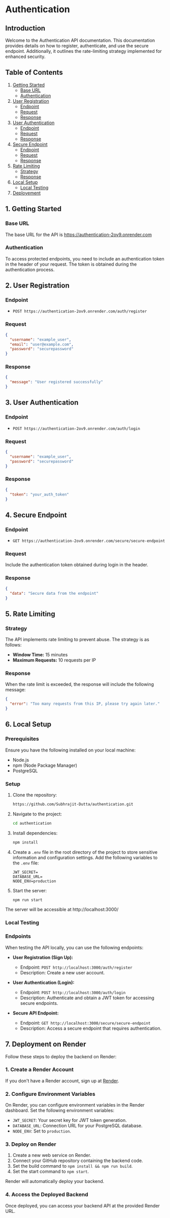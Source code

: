 # Authentication

## Introduction

Welcome to the Authentication API documentation. This documentation provides details on how to register, authenticate, and use the secure endpoint. Additionally, it outlines the rate-limiting strategy implemented for enhanced security.

## Table of Contents

1. [Getting Started](#getting-started)
   - [Base URL](#base-url)
   - [Authentication](#authentication)
2. [User Registration](#user-registration)
   - [Endpoint](#endpoint)
   - [Request](#request)
   - [Response](#response)
3. [User Authentication](#user-authentication)
   - [Endpoint](#endpoint-1)
   - [Request](#request-1)
   - [Response](#response-1)
4. [Secure Endpoint](#secure-endpoint)
   - [Endpoint](#endpoint-2)
   - [Request](#request-2)
   - [Response](#response-2)
5. [Rate Limiting](#rate-limiting)
   - [Strategy](#strategy)
   - [Response](#response-3)
6. [Local Setup](#Local_Setup)
   - [Local Testing](#local-testing)
7. [Deployement](#deployement)

## 1. Getting Started

### Base URL

The base URL for the API is https://authentication-2ov9.onrender.com

### Authentication

To access protected endpoints, you need to include an authentication token in the header of your request. The token is obtained during the authentication process.

## 2. User Registration

### Endpoint

- `POST https://authentication-2ov9.onrender.com/auth/register`

### Request

```json
{
  "username": "example_user",
  "email": "user@example.com",
  "password": "securepassword"
}
```

### Response

```json
{
  "message": "User registered successfully"
}
```

## 3. User Authentication

### Endpoint

- `POST https://authentication-2ov9.onrender.com/auth/login`

### Request

```json
{
  "username": "example_user",
  "password": "securepassword"
}
```

### Response

```json
{
  "token": "your_auth_token"
}
```

## 4. Secure Endpoint

### Endpoint

- `GET https://authentication-2ov9.onrender.com/secure/secure-endpoint`

### Request

Include the authentication token obtained during login in the header.

### Response

```json
{
  "data": "Secure data from the endpoint"
}
```

## 5. Rate Limiting

### Strategy

The API implements rate limiting to prevent abuse. The strategy is as follows:

- **Window Time:** 15 minutes
- **Maximum Requests:** 10 requests per IP

### Response

When the rate limit is exceeded, the response will include the following message:

```json
{
  "error": "Too many requests from this IP, please try again later."
}
```

## 6. Local Setup

### Prerequisites

Ensure you have the following installed on your local machine:

- Node.js
- npm (Node Package Manager)
- PostgreSQL

### Setup

1. Clone the repository:

   ```bash
   https://github.com/Subhrajit-Dutta/authentication.git
   
2. Navigate to the project:
   ```bash
   cd authentication

3. Install dependencies:
   ```bash
   npm install

4. Create a `.env` file in the root directory of the project to store sensitive information and configuration settings. Add the following variables to the `.env` file:
   ```plaintext
   JWT_SECRET=
   DATABASE_URL=
   NODE_ENV=production
5. Start the server:
   ```bash
   npm run start

The server will be accessible at http://localhost:3000/
### Local Testing

### Endpoints

When testing the API locally, you can use the following endpoints:

- **User Registration (Sign Up):**
  - Endpoint: `POST http://localhost:3000/auth/register`
  - Description: Create a new user account.

- **User Authentication (Login):**
  - Endpoint: `POST http://localhost:3000/auth/login`
  - Description: Authenticate and obtain a JWT token for accessing secure endpoints.

- **Secure API Endpoint:**
  - Endpoint: `GET http://localhost:3000/secure/secure-endpoint`
  - Description: Access a secure endpoint that requires authentication.

## 7. Deployment on Render

Follow these steps to deploy the backend on Render:

### 1. Create a Render Account

If you don't have a Render account, sign up at [Render](https://render.com/).

### 2. Configure Environment Variables

On Render, you can configure environment variables in the Render dashboard. Set the following environment variables:

- `JWT_SECRET`: Your secret key for JWT token generation.
- `DATABASE_URL`: Connection URL for your PostgreSQL database.
- `NODE_ENV`: Set to `production`.

### 3. Deploy on Render

1. Create a new web service on Render.
2. Connect your GitHub repository containing the backend code.
3. Set the build command to `npm install && npm run build`.
4. Set the start command to `npm start`.

Render will automatically deploy your backend.

### 4. Access the Deployed Backend

Once deployed, you can access your backend API at the provided Render URL.
